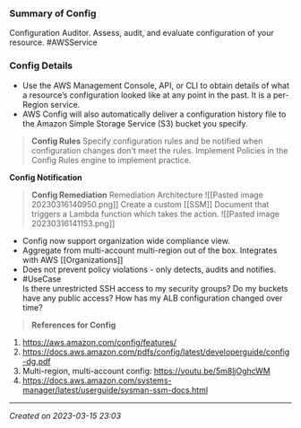 ### Summary of Config
Configuration Auditor. Assess, audit, and evaluate  configuration of your resource. #AWSService 
### Config Details
- Use the AWS Management Console, API, or CLI to obtain details of what a resource’s configuration looked like at any point in the past. It is a per-Region service.
- AWS Config will also automatically deliver a configuration history file to the Amazon Simple Storage Service (S3) bucket you specify.
> **Config Rules**
	Specify configuration rules and be notified when configuration changes don't meet the rules.
	Implement Policies in the Config Rules engine to implement practice.

**Config Notification**

>**Config Remediation**
Remediation Architecture ![[Pasted image 20230316140950.png]]
> Create a custom [[SSM]] Document that triggers a Lambda function which takes the action.
> ![[Pasted image 20230316141153.png]]

- Config now support organization wide compliance view.
- Aggregate from multi-account multi-region out of the box. Integrates with AWS [[Organizations]]
- Does not prevent policy violations - only detects, audits and notifies.
- #UseCase  
	Is there unrestricted SSH access to my security groups?
	Do my buckets have any public access?
	How has my ALB configuration changed over time?


> 
> **References for Config**
1.  https://aws.amazon.com/config/features/
2. https://docs.aws.amazon.com/pdfs/config/latest/developerguide/config-dg.pdf
3. Multi-region, multi-account config: https://youtu.be/5m8ljOghcWM
4. https://docs.aws.amazon.com/systems-manager/latest/userguide/sysman-ssm-docs.html

---
*Created on 2023-03-15 23:03*